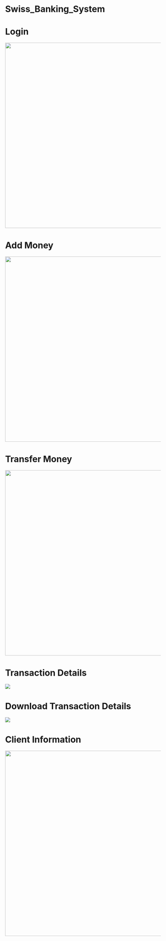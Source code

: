 # Swiss_Banking_System
<h1>Login</h1>
<img src="https://user-images.githubusercontent.com/104012041/165060082-3b9bd4df-3f0f-4d59-8588-867a5abea6e8.png" height="600">
<h1>Add Money</h1>
<img src="https://user-images.githubusercontent.com/104012041/165061406-7c612ae4-d656-43a6-925f-e586b854c888.png" height="600">
<h1>Transfer Money</h1>
<img src="https://user-images.githubusercontent.com/104012041/165061756-dc53c94e-a7e5-4a80-9de0-5f7e92faa178.png" height="600">
<h1>Transaction Details</h1>
<img src="https://user-images.githubusercontent.com/104012041/165062251-81c49e46-d7a2-4b7c-913a-d9aa8facbe20.png height"600">
<h1>Download Transaction Details</h1>
<img src="https://user-images.githubusercontent.com/104012041/165062819-6b96c4f3-9990-42e0-8fc8-bb79bf98248c.png" height"600">
<h1>Client Information</h1>
<img src="https://user-images.githubusercontent.com/104012041/165063822-c6d40b42-fb8e-4e97-83df-c32badd96830.png" height="600">

